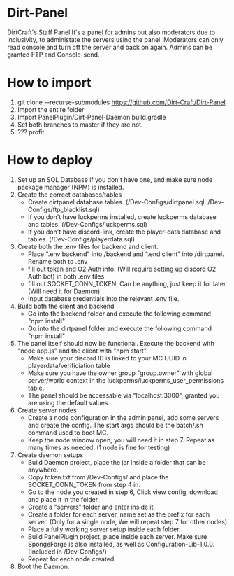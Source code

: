 # Dirt-Panel
DirtCraft's Staff Panel
It's a panel for admins but also moderators due to inclusivity, to administate the servers using the panel. Moderators can only read console and turn off the server and back on again. Admins can be granted FTP and Console-send.

# How to import
1. git clone --recurse-submodules https://github.com/Dirt-Craft/Dirt-Panel
2. Import the entire folder
3. Import PanelPlugin/Dirt-Panel-Daemon build.gradle
4. Set both branches to master if they are not.
5. ??? profit

# How to deploy
1. Set up an SQL Database if you don't have one, and make sure node package manager (NPM) is installed.
2. Create the correct databases/tables
   * Create dirtpanel database tables. (/Dev-Configs/dirtpanel.sql, /Dev-Configs/ftp_blacklist.sql)
   * If you don't have luckperms installed, create luckperms database and tables. (/Dev-Configs/luckperms.sql)
   * If you don't have discord-link, create the player-data database and tables. (/Dev-Configs/playerdata.sql)
4. Create both the .env files for backend and client.
   * Place ".env backend" into /backend and ".end client" into /dirtpanel. Rename both to .env
   * fill out token and O2 Auth info. (Will require setting up discord O2 Auth bot) in both .env files
   * fill out SOCKET_CONN_TOKEN. Can be anything, just keep it for later. (Will need it for Daemon)
   * Input database credentials into the relevant .env file.
5. Build both the client and backend
   * Go into the backend folder and execute the following command "npm install"
   * Go into the dirtpanel folder and execute the following command "npm install"
5. The panel itself should now be functional. Execute the backend with "node app.js" and the client with "npm start".
   * Make sure your discord ID is linked to your MC UUID in playerdata/verificiation table
   * Make sure you have the owner group "group.owner" with global server/world context in the luckperms/luckperms_user_permissions table. 
   * The panel should be accessable via "localhost:3000", granted you are using the default values.
6. Create server nodes
   * Create a node configuration in the admin panel, add some servers and create the config. The start args should be the batch/.sh command used to boot MC.
   * Keep the node window open, you will need it in step 7. Repeat as many times as needed. (1 node is fine for testing)
7. Create daemon setups
   * Build Daemon project, place the jar inside a folder that can be anywhere.
   * Copy token.txt from /Dev-Configs/ and place the SOCKET_CONN_TOKEN from step 4 in.
   * Go to the node you created in step 6, Click view config, download and place it in the folder.
   * Create a "servers" folder and enter inside it.
   * Create a folder for each server, name set as the prefix for each server. (Only for a single node, We will repeat step 7 for other nodes)
   * Place a fully working server setup inside each folder.
   * Build PanelPlugin project, place inside each server. Make sure SpongeForge is also installed, as well as Configuration-Lib-1.0.0. (Included in /Dev-Configs/)
   * Repeat for each node created.
8. Boot the Daemon.
